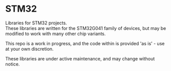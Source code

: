 # STM32
Libraries for STM32 projects.\
These libraries are written for the STM32G041 family of devices, but may be modified to work with many other chip variants.

This repo is a work in progress, and the code within is provided 'as is' - use at your own discretion. 

These libraries are under active maintenance, and may change without notice.
